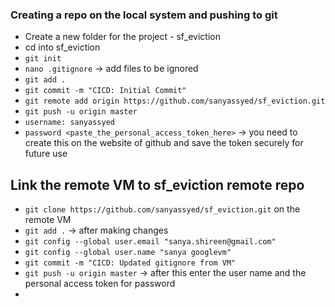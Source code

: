 ### Creating a repo on the local system and pushing to git
* Create a new folder for the project - sf_eviction
* cd into sf_eviction
* `git init`
* `nano .gitignore` -> add files to be ignored
* `git add .`
* `git commit -m "CICD: Initial Commit"`
* `git remote add origin https://github.com/sanyassyed/sf_eviction.git`
* `git push -u origin master`
* `username: sanyassyed`
* `password <paste_the_personal_access_token_here>` -> you need to create this on the website of github and save the token securely for future use

## Link the remote VM to sf_eviction remote repo
* `git clone https://github.com/sanyassyed/sf_eviction.git` on the remote VM
* `git add .` -> after making changes
* `git config --global user.email "sanya.shireen@gmail.com"`
* `git config --global user.name "sanya googlevm"`
* `git commit -m "CICD: Updated gitignore from VM"`
* `git push -u origin master` -> after this enter the user name and the personal access token for password
* 